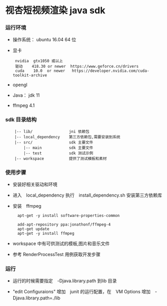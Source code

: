 # 视杏短视频渲染 java sdk

### 运行环境

+ 操作系统： ubuntu 16.04 64 位
+ 显卡 

       nvidia  gtx1050 或以上
       驱动    418.30 or newer  https://www.geforce.cn/drivers
       cuda    10.0  or newer   https://developer.nvidia.com/cuda-toolkit-archive
       
+ opengl 
+ Java： jdk 11
+ ffmpeg 4.1   

### sdk 目录结构

```text
    |-- lib/                jni 依赖包
    |-- local_dependency    第三方依赖包,需要安装到系统
    |-- src/                sdk 主要文件
        |-- main            sdk 主要文件
        |-- test            sdk 测试示例
    |-- workspace           提供了测试模板和素材

```




### 使用步骤

+ 安装好相关驱动和环境
+ 进入　local_dependency 执行　install_dependency.sh 安装第三方依赖库
+ 安装　ffmpeg

        apt-get -y install software-properties-common
    
        add-apt-repository ppa:jonathonf/ffmpeg-4
        apt-get update
        apt-get -y install ffmpeg
    
    
+ workspace 中有可供测试的模板,图片和音乐文件
+ 参考 RenderProcessTest 用例获取开发步骤


### 运行


+ 运行的时候需要指定　-Djava.library.path 到lib 目录

+ "edit Configuraions" 增加　junit 的运行配置，在　VM Options 增加　-Djava.library.path=./lib　


